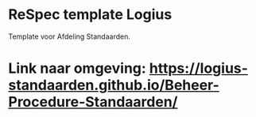 # ReSpec template Logius

Template voor Afdeling Standaarden.

# Link naar omgeving: https://logius-standaarden.github.io/Beheer-Procedure-Standaarden/
